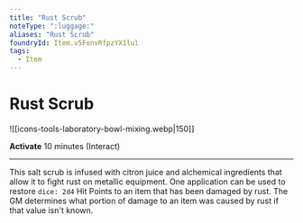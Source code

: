 ```yaml
---
title: "Rust Scrub"
noteType: ":luggage:"
aliases: "Rust Scrub"
foundryId: Item.v5FonvRfpzYX1lul
tags:
  - Item
---
```


# Rust Scrub
![[icons-tools-laboratory-bowl-mixing.webp|150]]

**Activate** 10 minutes (Interact)

* * *

This salt scrub is infused with citron juice and alchemical ingredients that allow it to fight rust on metallic equipment. One application can be used to restore `dice: 2d4` Hit Points to an item that has been damaged by rust. The GM determines what portion of damage to an item was caused by rust if that value isn't known.
